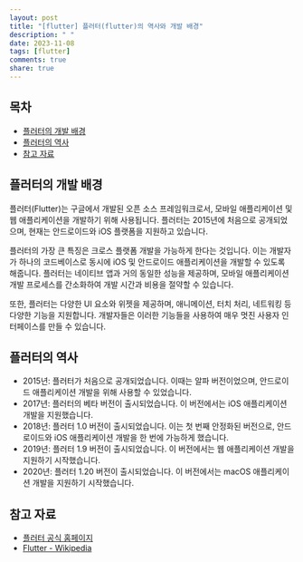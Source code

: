 ```yaml
---
layout: post
title: "[flutter] 플러터(flutter)의 역사와 개발 배경"
description: " "
date: 2023-11-08
tags: [flutter]
comments: true
share: true
---
```


## 목차
- [플러터의 개발 배경](#플러터의-개발-배경)
- [플러터의 역사](#플러터의-역사)
- [참고 자료](#참고-자료)

## 플러터의 개발 배경

플러터(Flutter)는 구글에서 개발된 오픈 소스 프레임워크로서, 모바일 애플리케이션 및 웹 애플리케이션을 개발하기 위해 사용됩니다. 플러터는 2015년에 처음으로 공개되었으며, 현재는 안드로이드와 iOS 플랫폼을 지원하고 있습니다.

플러터의 가장 큰 특징은 크로스 플랫폼 개발을 가능하게 한다는 것입니다. 이는 개발자가 하나의 코드베이스로 동시에 iOS 및 안드로이드 애플리케이션을 개발할 수 있도록 해줍니다. 플러터는 네이티브 앱과 거의 동일한 성능을 제공하며, 모바일 애플리케이션 개발 프로세스를 간소화하여 개발 시간과 비용을 절약할 수 있습니다.

또한, 플러터는 다양한 UI 요소와 위젯을 제공하며, 애니메이션, 터치 처리, 네트워킹 등 다양한 기능을 지원합니다. 개발자들은 이러한 기능들을 사용하여 매우 멋진 사용자 인터페이스를 만들 수 있습니다.

## 플러터의 역사

- 2015년: 플러터가 처음으로 공개되었습니다. 이때는 알파 버전이었으며, 안드로이드 애플리케이션 개발을 위해 사용할 수 있었습니다.
- 2017년: 플러터의 베타 버전이 출시되었습니다. 이 버전에서는 iOS 애플리케이션 개발을 지원했습니다.
- 2018년: 플러터 1.0 버전이 출시되었습니다. 이는 첫 번째 안정화된 버전으로, 안드로이드와 iOS 애플리케이션 개발을 한 번에 가능하게 했습니다.
- 2019년: 플러터 1.9 버전이 출시되었습니다. 이 버전에서는 웹 애플리케이션 개발을 지원하기 시작했습니다.
- 2020년: 플러터 1.20 버전이 출시되었습니다. 이 버전에서는 macOS 애플리케이션 개발을 지원하기 시작했습니다.

## 참고 자료

- [플러터 공식 홈페이지](https://flutter.dev/)
- [Flutter - Wikipedia](https://en.wikipedia.org/wiki/Flutter_(software_development))